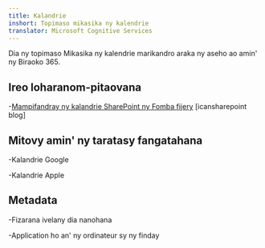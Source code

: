 ```yaml
---
title: Kalandrie
inshort: Topimaso mikasika ny kalendrie
translator: Microsoft Cognitive Services
---
```


Dia ny topimaso Mikasika ny kalendrie marikandro araka ny aseho ao amin' ny Biraoko 365.

Ireo loharanom-pitaovana
---------

-[Mampifandray ny kalandrie SharePoint ny
    Fomba fijery](http://icsh.pt/SPandOutlook) \[icansharepoint blog\]

Mitovy amin' ny taratasy fangatahana
--------------------

-Kalandrie Google

-Kalandrie Apple

Metadata
--------

-Fizarana ivelany dia nanohana

-Application ho an' ny ordinateur sy ny finday

